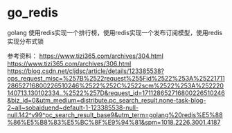 # go_redis
golang 使用redis实现一个排行榜，使用redis实现一个发布订阅模型，使用redis实现分布式锁

参考资料：
https://www.tizi365.com/archives/304.html
https://www.tizi365.com/archives/306.html
https://blog.csdn.net/cljdsc/article/details/123385538?ops_request_misc=%257B%2522request%255Fid%2522%253A%2522171128652716800226510246%2522%252C%2522scm%2522%253A%252220140713.130102334..%2522%257D&request_id=171128652716800226510246&biz_id=0&utm_medium=distribute.pc_search_result.none-task-blog-2~all~sobaiduend~default-1-123385538-null-null.142^v99^pc_search_result_base9&utm_term=golang%20redis%E5%88%86%E5%B8%83%E5%BC%8F%E9%94%81&spm=1018.2226.3001.4187

